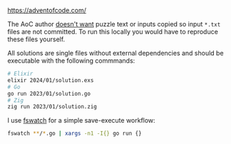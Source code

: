 https://adventofcode.com/

The AoC author [doesn't want](https://adventofcode.com/about) puzzle text or inputs copied so input `*.txt` files are not committed. To run this locally you would have to reproduce these files yourself.

All solutions are single files without external dependencies and should be executable with the following commmands:

```bash
# Elixir
elixir 2024/01/solution.exs
# Go
go run 2023/01/solution.go
# Zig
zig run 2023/01/solution.zig
```

I use [fswatch](https://github.com/emcrisostomo/fswatch?tab=readme-ov-file#readme) for a simple save-execute workflow:

```bash
fswatch **/*.go | xargs -n1 -I{} go run {}
```
